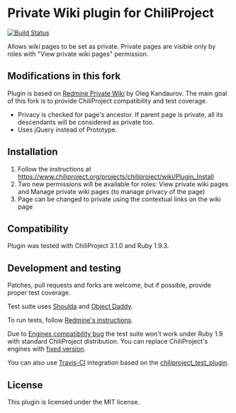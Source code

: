 # Private Wiki plugin for ChiliProject

[![Build Status](https://secure.travis-ci.org/jnv/chiliproject_private_wiki.png?branch=master)](http://travis-ci.org/jnv/chiliproject_private_wiki)

Allows wiki pages to be set as private. Private pages are visible only by roles with "View private wiki pages" permission.

## Modifications in this fork

Plugin is based on [Redmine Private Wiki](https://github.com/f0y/redmine_private_wiki) by Oleg Kandaurov.
The main goal of this fork is to provide ChiliProject compatibility and test coverage.

- Privacy is checked for page's ancestor. If parent page is private, all its descendants will be considered as private too.
- Uses jQuery instead of Prototype.

## Installation

1. Follow the instructions at https://www.chiliproject.org/projects/chiliproject/wiki/Plugin_Install
2. Two new permissions will be available for roles: View private wiki pages and Manage private wiki pages (to manage privacy of the page)
3. Page can be changed to private using the contextual links on the wiki page

## Compatibility

Plugin was tested with ChiliProject 3.1.0 and Ruby 1.9.3.

## Development and testing

Patches, pull requests and forks are welcome, but if possible, provide proper test coverage.

Test suite uses [Shoulda](https://github.com/thoughtbot/shoulda/tree/v2.10.3) and [Object Daddy](https://github.com/edavis10/object_daddy).

To run tests, follow [Redmine's instructions](http://www.redmine.org/projects/redmine/wiki/Plugin_Tutorial#Initialize-Test-DB).

Due to [Engines compatibility bug](https://www.chiliproject.org/issues/944) the test suite won't work under Ruby 1.9 with standard ChiliProject distribution. You can replace ChiliProject's engines with [fixed version](https://github.com/jnv/engines).

You can also use [Travis-CI](http://travis-ci.org/) integration based on the [chiliproject_test_plugin](https://github.com/jnv/chiliproject_test_plugin).

## License

This plugin is licensed under the MIT license.
